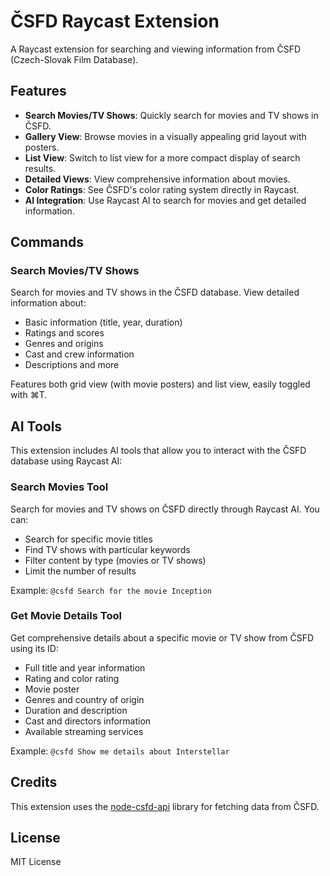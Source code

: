# ČSFD Raycast Extension

A Raycast extension for searching and viewing information from ČSFD (Czech-Slovak Film Database).

## Features

- **Search Movies/TV Shows**: Quickly search for movies and TV shows in ČSFD.
- **Gallery View**: Browse movies in a visually appealing grid layout with posters.
- **List View**: Switch to list view for a more compact display of search results.
- **Detailed Views**: View comprehensive information about movies.
- **Color Ratings**: See ČSFD's color rating system directly in Raycast.
- **AI Integration**: Use Raycast AI to search for movies and get detailed information.

## Commands

### Search Movies/TV Shows

Search for movies and TV shows in the ČSFD database. View detailed information about:
- Basic information (title, year, duration)
- Ratings and scores
- Genres and origins
- Cast and crew information
- Descriptions and more

Features both grid view (with movie posters) and list view, easily toggled with ⌘T.

## AI Tools

This extension includes AI tools that allow you to interact with the ČSFD database using Raycast AI:

### Search Movies Tool

Search for movies and TV shows on ČSFD directly through Raycast AI. You can:
- Search for specific movie titles
- Find TV shows with particular keywords
- Filter content by type (movies or TV shows)
- Limit the number of results

Example: `@csfd Search for the movie Inception`

### Get Movie Details Tool

Get comprehensive details about a specific movie or TV show from ČSFD using its ID:
- Full title and year information
- Rating and color rating
- Movie poster
- Genres and country of origin
- Duration and description
- Cast and directors information
- Available streaming services

Example: `@csfd Show me details about Interstellar`

## Credits

This extension uses the [node-csfd-api](https://github.com/bartholomej/node-csfd-api) library for fetching data from ČSFD.

## License

MIT License
